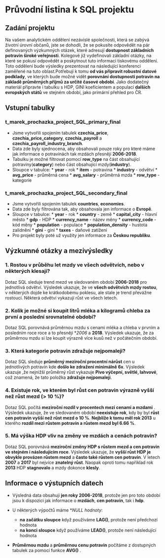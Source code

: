 # Průvodní listina k SQL projektu

## Zadání projektu
Na vašem analytickém oddělení nezávislé společnosti, která se zabývá životní úrovní občanů, jste se dohodli, že se pokusíte odpovědět na pár definovaných výzkumných otázek, které adresují **dostupnost základních potravin široké veřejnosti**. Kolegové již vydefinovali základní otázky, na které se pokusí odpovědět a poskytnout tuto informaci tiskovému oddělení. Toto oddělení bude výsledky prezentovat na následující konferenci zaměřené na tuto oblast.Potřebují k tomu **od vás připravit robustní datové podklady**, ve kterých bude možné vidět **porovnání dostupnosti potravin na základě průměrných příjmů za určité časové období**.
Jako dodatečný materiál připravte i tabulku s HDP, GINI koeficientem a populací **dalších evropských států** ve stejném období, jako primární přehled pro ČR.

## Vstupní tabulky

### t\_marek\_prochazka\_project\_SQL\_primary\_final

* Jsme vytvořili spojením tabulek **czechia\_price**, **czechia\_price\_category**, **czechia\_payroll** a **czechia\_payroll\_industry\_branch**.
* Data zde byly sjednocena, aby obsahovali pouze roky pro které máme jak informace o potravinách tak mzdách přesnějí **2006-2018**.
* Tabulku je možné filtrovat pomocí **row\_type** na část obsahující potraviny(**category**) nebo část obsahující mzdy(**industry**).
* Sloupce v tabulce:
  \* **year** - rok
  \* **item** - potravina
  \* **industry** - odvětví
  \* **avg\_price** - průměrná cena
  \* **avg\_salary** - průměrná mzda
  \* **row\_type** - kategorie

### t\_marek\_prochazka\_project\_SQL\_secondary\_final

* Jsme vytvořili spojením tabulek **countries**, **economies**.
* Data zde byly filtrována tak, aby obsahovala jen informace o **Evropě**.
* Sloupce v tabulce:
  \* **year** - rok
  \* **country** - země
  \* **capital\_city** - hlavní město
  \* **gdp** - HDP
  \* **currency\_name** - název měny
  \* **currency\_code** - kód měny
  \* **population** - populace
  \* **population\_density** - hustota zalidnění
  \* **gini** - gini
  \* **taxes** - daňové zatížení
* Pro projekt byly poté už využity jen informace za **Českou republiku**.



## Výzkumné otázky a mezivýsledky

### 1\. Rostou v průběhu let mzdy ve všech odvětvích, nebo v některých klesají?

Dotaz SQL sleduje trend mezd ve sledovaném období **2006-2018** pro jednotlivá odvětví.
Výsledek ukazuje, že ve **všech odvětvích mzdy rostou**, v některých dojde ke krátkodobému poklesu, ale stale je trend převážne rostoucí.
Některá odvětví vykazují růst ve všech letech.



### 2\. Kolik je možné si koupit litrů mléka a kilogramů chleba za první a poslední srovnatelné období?

Dotaz SQL porovnává průměrnou mzdu s cenami mléka a chleba v prvním a posledním roce roce a to přesnějí \**2006* a **2018**.
Výsledek ukazuje, že za průměrnou mzdu si lze koupit výrazně více kusů než v počátečním období.



### 3\. Která kategorie potravin zdražuje nejpomaleji?

Dotaz SQL sleduje **průměrný meziroční procentní nárůst** cen u jednotlivých potravin kde **došlo ke zdražení minimálně 6x**.
Výsledek ukazuje ,že nejnižší průměrný růst vykazuje **Pivo výčepní, světlé, lahvové**, což znamená, že tato položka **zdražuje nejpomaleji**.

### 4\. Existuje rok, ve kterém byl růst cen potravin výrazně vyšší než růst mezd (> 10 %)?

Dotaz SQL počítá **meziroční rozdíl v procentech mezi cenami a mzdami** .
Výsledek ukazuje, že ve sledovaném období **neexistuje rok**, kdy by byl **růst cen potravin vyšší než růst mezd o 10 %**.
**Nejblíže k tomu měl rok 2013** u kterého **rozdíl mezi růstem potravin a růstem mezd byl 6.66 %**.

### 5\. Má výška HDP vliv na změny ve mzdách a cenách potravin?

Dotaz SQL porovnává **meziroční změny HDP s růstem mezd a cen potravin ve stejném i následujícím roce**.
Výsledek ukazuje, že **vyšší růst HDP je obvykle provázen růstem mezd** a **často také růstem cen potravin**.
V letech **2007** a **2017** byl nejvíce **znatelný růst**.
Naopak oproti tomu například rok **2013** HDP **stagnovalo** a mzdy dokonce **klesly**.

## Informace o výstupních datech

* Výsledná data obsahuji **jen roky 2006-2018**, protože jen pro toto období jsou k dispozici jak informace o **mzdách**, **cen potravin**, tak i **hdp**.
* U některých výpočtů máme \**NULL hodnoty*:

  * **na začátku sloupce** když používáme **LAG()**, protože není předchozí hodnota
  * **na konci sloupce** když používáme **LEAD()**, protože není následující hodnota

* **Průměrnou mzdu** a **průměrnou cenu potravin** počítáme z dostupných tabulek za pomocí funkce **AVG()** .

